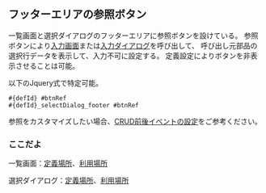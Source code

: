 ## フッターエリアの参照ボタン

一覧画面と選択ダイアログのフッターエリアに参照ボタンを設けている。
参照ボタンにより[入力画面](part.inputPage.md)または[入力ダイアログ](part.inputDialog.md)を呼び出して、
呼び出し元部品の選択行データを表示して、入力不可に設定する。
定義設定によりボタンを非表示させることは可能。

以下のJquery式で特定可能。
```
#{defId} #btnRef
#{defId}_selectDialog_footer #btnRef
```

参照をカスタマイズしたい場合、[CRUD前後イベントの設定](comm.beforeAfter.md)をご参考ください。

### ここだよ

一覧画面：[定義場所](https://efwgrp.github.io/ske_image/svg/footer.ref.listPage.def.svg)、[利用場所](https://efwgrp.github.io/ske_image/svg/footer.ref.listPage.svg)

選択ダイアログ：[定義場所](https://efwgrp.github.io/ske_image/svg/footer.ref.selectDialog.def.svg)、[利用場所](https://efwgrp.github.io/ske_image/svg/footer.ref.selectDialog.svg)
